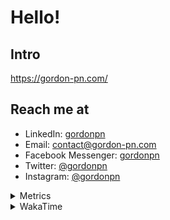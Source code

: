 # Hello!

## Intro

<https://gordon-pn.com/>

## Reach me at

- LinkedIn: [gordonpn](https://www.linkedin.com/in/gordonpn/)
- Email: [contact@gordon-pn.com](mailto:contact@gordon-pn.com)
- Facebook Messenger: [gordonpn](https://www.messenger.com/t/Gordonpn)
- Twitter: [@gordonpn](https://twitter.com/Gordonpn)
- Instagram: [@gordonpn](https://www.instagram.com/gordonpn/)

<details>
  <summary>Metrics</summary>

  <img align="center" src="https://github.com/gordonpn/gordonpn/blob/master/github-metrics.svg" alt="GitHub Metrics">

</details>

<details>
  <summary>WakaTime</summary>

  <!--START_SECTION:waka-->
📊 **This Week I Spent My Time On** 

```text
💬 Programming Languages: 
Brazil Dependency Config 4 hrs 59 mins       █████████░░░░░░░░░░░░░░░░   37.03 % 
Java                     4 hrs 21 mins       ████████░░░░░░░░░░░░░░░░░   32.24 % 
HTML                     1 hr 31 mins        ███░░░░░░░░░░░░░░░░░░░░░░   11.35 % 
JavaScript               50 mins             ██░░░░░░░░░░░░░░░░░░░░░░░   06.26 % 
XML                      49 mins             ██░░░░░░░░░░░░░░░░░░░░░░░   06.17 % 

🔥 Editors: 
IntelliJ IDEA            13 hrs 12 mins      ████████████████████████░   97.94 % 
VS Code                  16 mins             █░░░░░░░░░░░░░░░░░░░░░░░░   02.06 % 
```


 Last Updated on 26/01/2025 16:22:29 UTC
<!--END_SECTION:waka-->
</details>
